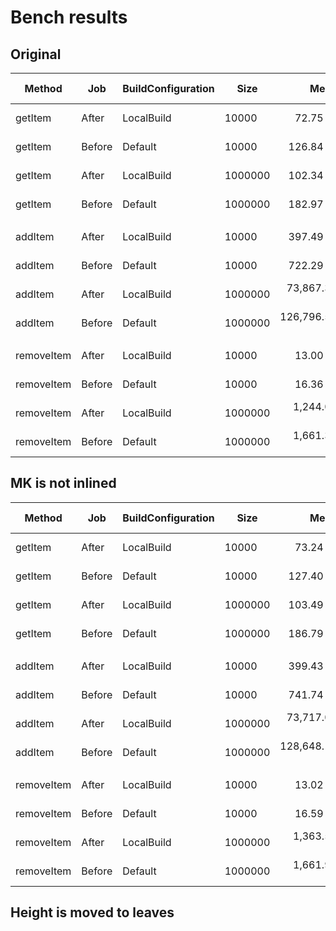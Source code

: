 # Bench results

## Original

|     Method |    Job | BuildConfiguration |    Size |          Mean |      Error |     StdDev | Rank |   Gen 0 |  Gen 1 |  Gen 2 | Allocated | Code Size |
|----------- |------- |------------------- |-------- |--------------:|-----------:|-----------:|-----:|--------:|-------:|-------:|----------:|----------:|
|    getItem |  After |         LocalBuild |   10000 |      72.75 ns |   0.128 ns |   0.253 ns |    1 |       - |      - |      - |         - |     288 B |
|    getItem | Before |            Default |   10000 |     126.84 ns |   0.224 ns |   0.443 ns |    3 |       - |      - |      - |         - |     129 B |
|    getItem |  After |         LocalBuild | 1000000 |     102.34 ns |   0.125 ns |   0.241 ns |    2 |       - |      - |      - |         - |     288 B |
|    getItem | Before |            Default | 1000000 |     182.97 ns |   0.277 ns |   0.533 ns |    4 |       - |      - |      - |         - |     129 B |
|            |        |                    |         |               |            |            |      |         |        |        |           |           |
|    addItem |  After |         LocalBuild |   10000 |     397.49 ns |   1.525 ns |   3.080 ns |    1 |  0.1094 | 0.0328 |      - |     693 B |    2547 B |
|    addItem | Before |            Default |   10000 |     722.29 ns |   1.054 ns |   2.105 ns |    2 |  0.1104 | 0.0313 |      - |     693 B |     697 B |
|    addItem |  After |         LocalBuild | 1000000 |  73,867.32 ns | 282.677 ns | 571.022 ns |    3 | 16.1000 | 1.1000 | 0.1000 |  100967 B |    2547 B |
|    addItem | Before |            Default | 1000000 | 126,796.51 ns | 386.378 ns | 762.673 ns |    4 | 16.1000 | 1.0000 | 0.1000 |  100967 B |     697 B |
|            |        |                    |         |               |            |            |      |         |        |        |           |           |
| removeItem |  After |         LocalBuild |   10000 |      13.00 ns |   0.050 ns |   0.098 ns |    1 |  0.0064 |      - |      - |      40 B |     495 B |
| removeItem | Before |            Default |   10000 |      16.36 ns |   0.039 ns |   0.079 ns |    2 |  0.0063 |      - |      - |      40 B |     519 B |
| removeItem |  After |         LocalBuild | 1000000 |   1,244.06 ns |   7.826 ns |  14.890 ns |    3 |  0.6000 |      - |      - |    4000 B |     495 B |
| removeItem | Before |            Default | 1000000 |   1,661.32 ns |   9.963 ns |  19.431 ns |    4 |  0.6000 |      - |      - |    4000 B |     519 B |


## MK is not inlined

|     Method |    Job | BuildConfiguration |    Size |          Mean |      Error |     StdDev | Rank |   Gen 0 |  Gen 1 |  Gen 2 | Allocated | Code Size |
|----------- |------- |------------------- |-------- |--------------:|-----------:|-----------:|-----:|--------:|-------:|-------:|----------:|----------:|
|    getItem |  After |         LocalBuild |   10000 |      73.24 ns |   0.245 ns |   0.484 ns |    1 |       - |      - |      - |         - |     288 B |
|    getItem | Before |            Default |   10000 |     127.40 ns |   0.464 ns |   0.883 ns |    3 |       - |      - |      - |         - |     129 B |
|    getItem |  After |         LocalBuild | 1000000 |     103.49 ns |   0.217 ns |   0.407 ns |    2 |       - |      - |      - |         - |     288 B |
|    getItem | Before |            Default | 1000000 |     186.79 ns |   0.370 ns |   0.704 ns |    4 |       - |      - |      - |         - |     129 B |
|            |        |                    |         |               |            |            |      |         |        |        |           |           |
|    addItem |  After |         LocalBuild |   10000 |     399.43 ns |   1.492 ns |   2.910 ns |    1 |  0.1104 | 0.0313 |      - |     693 B |    2547 B |
|    addItem | Before |            Default |   10000 |     741.74 ns |   2.865 ns |   5.654 ns |    2 |  0.1104 | 0.0313 |      - |     693 B |     697 B |
|    addItem |  After |         LocalBuild | 1000000 |  73,717.07 ns | 394.387 ns | 759.850 ns |    3 | 16.1000 | 1.1000 | 0.1000 |  100967 B |    2547 B |
|    addItem | Before |            Default | 1000000 | 128,648.11 ns | 394.757 ns | 769.943 ns |    4 | 16.1000 | 1.1000 | 0.1000 |  100967 B |     697 B |
|            |        |                    |         |               |            |            |      |         |        |        |           |           |
| removeItem |  After |         LocalBuild |   10000 |      13.02 ns |   0.081 ns |   0.154 ns |    1 |  0.0064 |      - |      - |      40 B |     495 B |
| removeItem | Before |            Default |   10000 |      16.59 ns |   0.058 ns |   0.111 ns |    2 |  0.0063 |      - |      - |      40 B |     519 B |
| removeItem |  After |         LocalBuild | 1000000 |   1,363.59 ns |  14.975 ns |  29.207 ns |    3 |  0.6000 |      - |      - |    4000 B |     495 B |
| removeItem | Before |            Default | 1000000 |   1,661.98 ns |  12.086 ns |  23.287 ns |    4 |  0.6000 |      - |      - |    4000 B |     519 B |

## Height is moved to leaves
